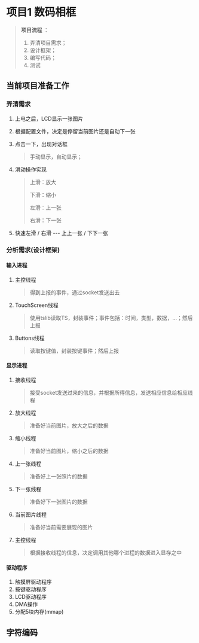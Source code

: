 # 项目1    数码相框

> **项目流程** ：
>
> 1. 弄清项目需求；
> 2. 设计框架；
> 3. 编写代码；
> 4. 测试
>

## 当前项目准备工作

### 弄清需求

1. 上电之后，LCD显示一张图片

2. 根据配置文件，决定是停留当前图片还是自动下一张

3. 点击一下，出现对话框

   > 手动显示，自动显示；

4. 滑动操作实现

   > 上滑：放大
   >
   > 下滑：缩小
   >
   > 左滑：上一张
   >
   > 右滑：下一张

5. 快速左滑 / 右滑   ---   上上一张 / 下下一张


### 分析需求(设计框架)

#### 输入进程

1. 主控线程

   > 得到上报的事件，通过socket发送出去

2. TouchScreen线程

   > 使用tslib读取TS，封装事件；事件包括：时间，类型，数据，...；然后上报

3. Buttons线程

   > 读取按键值，封装按键事件；然后上报

#### 显示进程

1. 接收线程

   > 接受socket发送过来的信息，并根据所得信息，发送相应信息给相应线程

2. 放大线程

   > 准备好当前图片，放大之后的数据

3. 缩小线程

   > 准备好当前图片，缩小之后的数据

4. 上一张线程

   > 准备好上一张照片的数据

5. 下一张线程

   > 准备好下一张图片的数据

6. 当前图片线程

   > 准备好当前需要展现的图片

7. 主控线程

   > 根据接收线程的信息，决定调用其他哪个进程的数据进入显存之中

#### 驱动程序

1. 触摸屏驱动程序
2. 按键驱动程序
3. LCD驱动程序
4. DMA操作
5. 分配5块内存(mmap)

##  字符编码

###### 